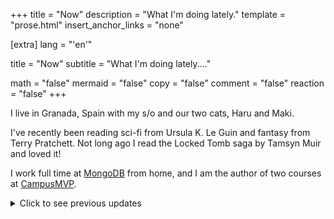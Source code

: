 +++
title = "Now"
description = "What I'm doing lately."
template = "prose.html"
insert_anchor_links = "none"

[extra]
lang = "'en'"

title = "Now"
subtitle = "What I'm doing lately...."

math = "false"
mermaid = "false"
copy = "false"
comment = "false"
reaction = "false"
+++

I live in Granada, Spain with my s/o and our two cats, Haru and Maki. 

I've recently been reading sci-fi from Ursula K. Le Guin and fantasy from Terry Pratchett. Not long ago I read the Locked Tomb saga by Tamsyn Muir and loved it!

I work full time at [MongoDB](https://mongodb.com) from home, and I am the author of two courses at [CampusMVP](https://campusmvp.es).

<details>
<summary>Click to see previous updates</summary>
...no updates
</details>